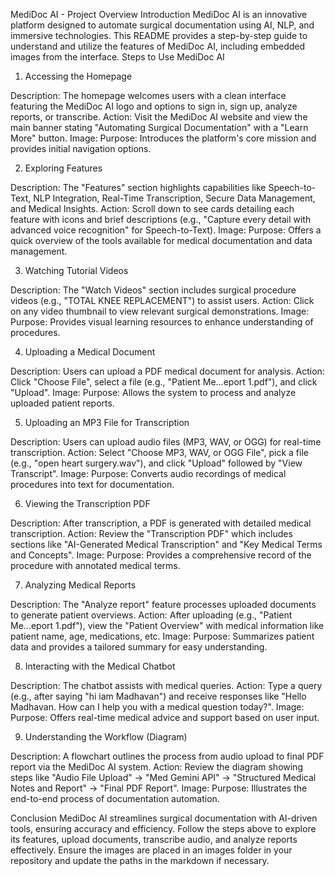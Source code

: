 MediDoc AI - Project Overview
Introduction
MediDoc AI is an innovative platform designed to automate surgical documentation using AI, NLP, and immersive technologies. This README provides a step-by-step guide to understand and utilize the features of MediDoc AI, including embedded images from the interface.
Steps to Use MediDoc AI
1. Accessing the Homepage

Description: The homepage welcomes users with a clean interface featuring the MediDoc AI logo and options to sign in, sign up, analyze reports, or transcribe.
Action: Visit the MediDoc AI website and view the main banner stating "Automating Surgical Documentation" with a "Learn More" button.
Image: 
Purpose: Introduces the platform's core mission and provides initial navigation options.

2. Exploring Features

Description: The "Features" section highlights capabilities like Speech-to-Text, NLP Integration, Real-Time Transcription, Secure Data Management, and Medical Insights.
Action: Scroll down to see cards detailing each feature with icons and brief descriptions (e.g., "Capture every detail with advanced voice recognition" for Speech-to-Text).
Image: 
Purpose: Offers a quick overview of the tools available for medical documentation and data management.

3. Watching Tutorial Videos

Description: The "Watch Videos" section includes surgical procedure videos (e.g., "TOTAL KNEE REPLACEMENT") to assist users.
Action: Click on any video thumbnail to view relevant surgical demonstrations.
Image: 
Purpose: Provides visual learning resources to enhance understanding of procedures.

4. Uploading a Medical Document

Description: Users can upload a PDF medical document for analysis.
Action: Click "Choose File", select a file (e.g., "Patient Me...eport 1.pdf"), and click "Upload".
Image: 
Purpose: Allows the system to process and analyze uploaded patient reports.

5. Uploading an MP3 File for Transcription

Description: Users can upload audio files (MP3, WAV, or OGG) for real-time transcription.
Action: Select "Choose MP3, WAV, or OGG File", pick a file (e.g., "open heart surgery.wav"), and click "Upload" followed by "View Transcript".
Image: 
Purpose: Converts audio recordings of medical procedures into text for documentation.

6. Viewing the Transcription PDF

Description: After transcription, a PDF is generated with detailed medical transcription.
Action: Review the "Transcription PDF" which includes sections like "AI-Generated Medical Transcription" and "Key Medical Terms and Concepts".
Image: 
Purpose: Provides a comprehensive record of the procedure with annotated medical terms.

7. Analyzing Medical Reports

Description: The "Analyze report" feature processes uploaded documents to generate patient overviews.
Action: After uploading (e.g., "Patient Me...eport 1.pdf"), view the "Patient Overview" with medical information like patient name, age, medications, etc.
Image: 
Purpose: Summarizes patient data and provides a tailored summary for easy understanding.

8. Interacting with the Medical Chatbot

Description: The chatbot assists with medical queries.
Action: Type a query (e.g., after saying "hi iam Madhavan") and receive responses like "Hello Madhavan. How can I help you with a medical question today?".
Image: 
Purpose: Offers real-time medical advice and support based on user input.

9. Understanding the Workflow (Diagram)

Description: A flowchart outlines the process from audio upload to final PDF report via the MediDoc AI system.
Action: Review the diagram showing steps like "Audio File Upload" → "Med Gemini API" → "Structured Medical Notes and Report" → "Final PDF Report".
Image: 
Purpose: Illustrates the end-to-end process of documentation automation.

Conclusion
MediDoc AI streamlines surgical documentation with AI-driven tools, ensuring accuracy and efficiency. Follow the steps above to explore its features, upload documents, transcribe audio, and analyze reports effectively. Ensure the images are placed in an images folder in your repository and update the paths in the markdown if necessary.
